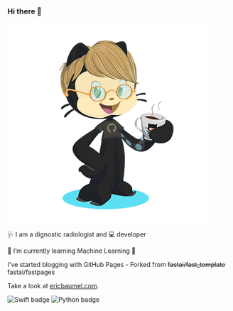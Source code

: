 ### Hi there 👋

![Eric octocat](octocat-Eric-450.png)

🩺 I am a dignostic radiologist and
💻 developer

🌱 I’m currently learning Machine Learning 🤖


I've started blogging with GitHub Pages - 
Forked from ~~fastai/fast_template~~ fastai/fastpages

Take a look at [ericbaumel.com](http://ericbaumel.com).


![Swift badge](https://img.shields.io/badge/Swift-FA7343?style=for-the-badge&logo=swift&logoColor=white) ![Python badge](https://img.shields.io/badge/Python-3776AB?style=for-the-badge&logo=python&logoColor=white)

<!--
**ebaumel/ebaumel** is a ✨ _special_ ✨ repository because its `README.md` (this file) appears on your GitHub profile.

Here are some ideas to get you started:

- 🔭 I’m currently working on ...
- 🌱 I’m currently learning ...
- 👯 I’m looking to collaborate on ...
- 🤔 I’m looking for help with ...
- 💬 Ask me about ...
- 📫 How to reach me: ...
- 😄 Pronouns: ...
- ⚡ Fun fact: ...
-->
